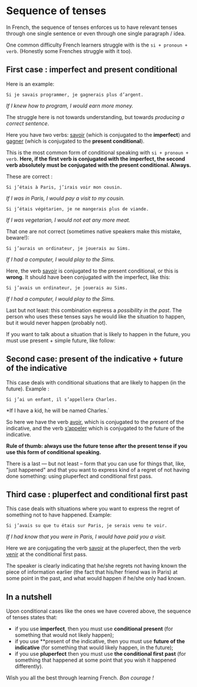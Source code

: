 # Sequence of tenses

In French, the sequence of tenses enforces us to have relevant tenses through
one single sentence or even through one single paragraph / idea.

One common difficulty French learners struggle with is the `si + pronoun + verb`.
(Honestly some Frenches struggle with it too).

## First case : imperfect and present conditional

Here is an example:

`Si je savais programmer, je gagnerais plus d’argent.`

*If I knew how to program, I would earn more money.*

The struggle here is not towards understanding, but towards *producing a correct sentence*.

Here you have two verbs: [savoir](https://la-conjugaison.nouvelobs.com/du/verbe/savoir.php)
(which is conjugated to the **imperfect**) and [gagner](https://la-conjugaison.nouvelobs.com/du/verbe/gagner.php)
(which is conjugated to the **present conditional**).

This is the most common form of conditional speaking with `si + pronoun + verb`.
**Here, if the first verb is conjugated with the imperfect, the second verb absolutely must be conjugated with the present conditional. Always.**

These are correct :

`Si j’étais à Paris, j’irais voir mon cousin.`

*If I was in Paris, I would pay a visit to my cousin.*

`Si j’étais végétarien, je ne mangerais plus de viande.`

*If I was vegetarian, I would not eat any more meat.*

That one are not correct (sometimes native speakers make this mistake, beware!):

`Si j’aurais un ordinateur, je jouerais au Sims.`

*If I had a computer, I would play to the Sims.*

Here, the verb [savoir](https://la-conjugaison.nouvelobs.com/du/verbe/savoir.php) is conjugated to the present conditional, or this is **wrong**. It should have
been conjugated with the imperfect, like this:

`Si j’avais un ordinateur, je jouerais au Sims.`

*If I had a computer, I would play to the Sims.*

Last but not least: this combination express a *possibility in the past*. The person who uses these tenses says he would like the situation to happen, but it would never happen (probably not).

If you want to talk about a situation that is likely to happen in the future, you must use present + simple future, like follow:

## Second case: present of the indicative + future of the indicative

This case deals with conditional situations that are likely to happen (in the future). Example :

`Si j’ai un enfant, il s’appellera Charles.`

*If I have a kid, he will be named Charles.`

So here we have the verb [avoir](https://la-conjugaison.nouvelobs.com/du/verbe/avoir.php), which is conjugated to the present of the indicative, and the
verb [s’appeler](https://la-conjugaison.nouvelobs.com/du/verbe/s_appeler.php) which is conjugated to the future of the indicative.


**Rule of thumb: always use the future tense after the present tense if you use this form of conditional speaking.**

There is a last — but not least – form that you can use for things that, like, "just happened" and that you want to express kind of a regret of not having done something: using pluperfect and conditional first pass.

## Third case : pluperfect and conditional first past

This case deals with situations where you want to express the regret of something not to have happened. Example:

`Si j’avais su que tu étais sur Paris, je serais venu te voir.`

*If I had know that you were in Paris, I would have paid you a visit.*

Here we are conjugating the verb [savoir](https://la-conjugaison.nouvelobs.com/du/verbe/savoir.php) at the pluperfect, then the verb [venir](https://la-conjugaison.nouvelobs.com/du/verbe/venir.php) at the conditional first pass.

The speaker is clearly indicating that he/she regrets not having known the piece of information earlier (the fact that his/her friend was in Paris) at some point in the past, and what would happen if he/she only had known.

## In a nutshell

Upon conditional cases like the ones we have covered above, the sequence of tenses states that:

  * if you use **imperfect**, then you must use **conditional present** (for something that would not likely happen);
  * if you use **present of the indicative, then you must use **future of the indicative** (for something that would likely happen, in the future);
  * if you use **pluperfect** then you must use **the conditional first past** (for something that happened at some point that you wish it happened differently).

Wish you all the best through learning French. *Bon courage !*
